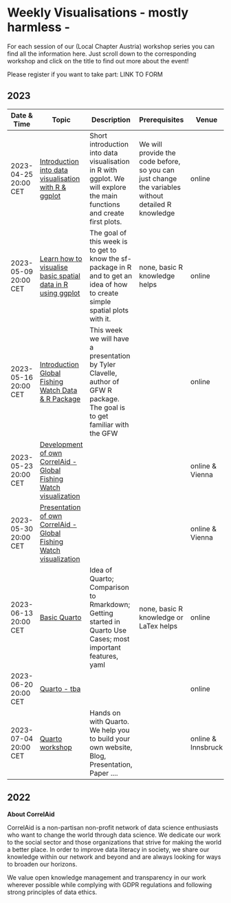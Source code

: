 # Weekly Visualisations - mostly harmless -

For each session of our (Local Chapter Austria)  workshop series you can find all the information here. Just scroll down to the corresponding workshop and click on the title to find out more about the event!

Please register if you want to take part: LINK TO FORM

## 2023
| Date & Time | Topic | Description | Prerequisites | Venue | Lecturer |
| -- | -- | -- | -- | -- | -- |
| 2023-04-25 20:00 CET | [Introduction into data visualisation with R & ggplot](materials/2023-04-25_ggplot2_basics/readme.md) | Short introduction into data visualisation in R with ggplot. We will explore the main functions and create first plots. | We will provide the code before, so you can just change the variables without detailed R knowledge | online | [Felix](https://polsci.social/@fewohlgemuth) |
| 2023-05-09 20:00 CET | [Learn how to visualise basic spatial data in R using ggplot](materials/2023-05-09_ggplot2_spatial/readme.md) | The goal of this week is to get to know the sf-package in R and to get an idea of how to create simple spatial plots with it. | none, basic R knowledge helps | online | Julian |
| 2023-05-16 20:00 CET | [Introduction Global Fishing Watch Data & R Package](materials/2023-05-16_intro_GFW/readme.md) | This week we will have a presentation by Tyler Clavelle, author of GFW R package. The goal is to get familiar with the GFW |  | online | Tyler Clavelle |
| 2023-05-23 20:00 CET | [Development of own CorrelAid - Global Fishing Watch visualization](materials/2023-05-23_GFW_visualisation_development/readme.md) |  |  | online & Vienna | Arne |
| 2023-05-30 20:00 CET | [Presentation of own CorrelAid - Global Fishing Watch visualization](materials/2023-05-30_GFW_visualisation_presentation/readme.md) |  |  | online & Vienna | Arne |
| 2023-06-13 20:00 CET | [Basic Quarto](materials/2023-06-13_Quarto_basics/readme.md) | Idea of Quarto; Comparison to Rmarkdown; Getting started in Quarto Use Cases; most important features, yaml | none, basic R knowledge or LaTex helps | online | Simon & Julian |
| 2023-06-20 20:00 CET | [Quarto - tba](materials/2023-06-20_Quarto_2/readme.md) |  |  | online | Simon & Julian |
| 2023-07-04 20:00 CET | [Quarto workshop](materials/2023-07-04_Quarto_workshop/readme.md) | Hands on with Quarto. We help you to build your own website, Blog, Presentation, Paper .... |  | online & Innsbruck | Simon & Julian |


## 2022

**About CorrelAid**  

CorrelAid is a non-partisan non-profit network of data science enthusiasts who want to change the world through data science. We dedicate our work to the social sector and those organizations that strive for making the world a better place. In order to improve data literacy in society, we share our knowledge within our network and beyond and are always looking for ways to broaden our horizons.

We value open knowledge management and transparency in our work wherever possible while complying with GDPR regulations and following strong principles of data ethics.